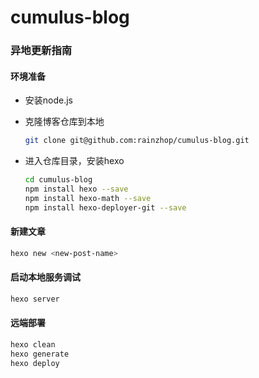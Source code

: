 # cumulus-blog

### 异地更新指南

#### 环境准备

* 安装node.js

* 克隆博客仓库到本地

  ``````bash
  git clone git@github.com:rainzhop/cumulus-blog.git
  ``````

* 进入仓库目录，安装hexo

  ```bash
  cd cumulus-blog
  npm install hexo --save
  npm install hexo-math --save
  npm install hexo-deployer-git --save
  ```

#### 新建文章

```bash
hexo new <new-post-name>
```

#### 启动本地服务调试

```bash
hexo server
```

#### 远端部署

```bash
hexo clean
hexo generate
hexo deploy
```

